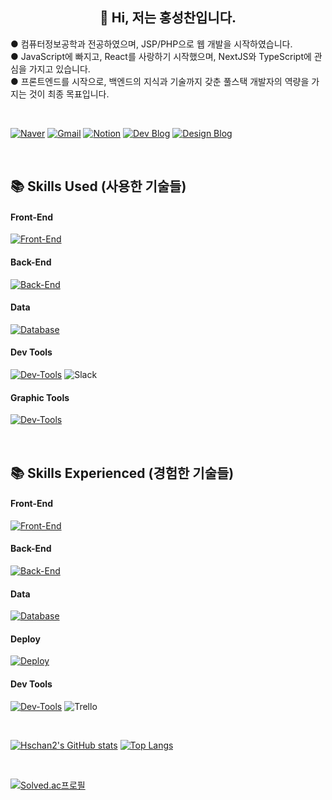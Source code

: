 <div align=center>
  <h2>👋 Hi, 저는 홍성찬입니다.</h2>
</div>

<span>● 컴퓨터정보공학과 전공하였으며, JSP/PHP으로 웹 개발을 시작하였습니다.</span><br/>
<span>● JavaScript에 빠지고, React를 사랑하기 시작했으며, NextJS와 TypeScript에 관심을 가지고 있습니다.</span><br/>
<span>● 프론트엔드를 시작으로, 백엔드의 지식과 기술까지 갖춘 풀스택 개발자의 역량을 가지는 것이 최종 목표입니다.</span><br/>

<br />

[![Naver](https://img.shields.io/badge/Naver%20Mail-12A614?style=for-the-badge&logo=naver&logoColor=white)](mailto:seongchan_@naver.com)
[![Gmail](https://img.shields.io/badge/Gmail-D14836?style=for-the-badge&logo=gmail&logoColor=white)](mailto:hseongchan2@gmail.com)
[![Notion](https://img.shields.io/badge/Notion-%23000000.svg?style=for-the-badge&logo=notion&logoColor=white)](https://www.notion.so/HS-ead5a5d6a41a4116b63d4ec5bf830253)
[![Dev Blog](https://img.shields.io/badge/Tistory-FF5A4A.svg?style=for-the-badge&logo=tistory&logoColor=white)](https://hseongchan2.tistory.com/)
[![Design Blog](https://img.shields.io/badge/Naver%20Blog-12A614?style=for-the-badge&logo=naver&logoColor=white)](https://blog.naver.com/seongchan)

<br />

## 📚 Skills Used (사용한 기술들)
<h4>Front-End</h4>

[![Front-End](https://skillicons.dev/icons?i=html,css,js,react,ts,styledcomponents)](https://skillicons.dev)

<h4>Back-End</h4>

[![Back-End](https://skillicons.dev/icons?i=nodejs,express)](https://skillicons.dev)

<h4>Data</h4>

[![Database](https://skillicons.dev/icons?i=mysql,firebase)](https://skillicons.dev)

<h4>Dev Tools</h4>

[![Dev-Tools](https://skillicons.dev/icons?i=github,vite,npm,vscode,discord)](https://skillicons.dev)
![Slack](https://img.shields.io/badge/Slack-4A154B?style=flat&logo=slack&logoColor=white)

<h4>Graphic Tools</h4>

[![Dev-Tools](https://skillicons.dev/icons?i=ae,ai,ps,pr,figma)](https://skillicons.dev)

<br />

## 📚 Skills Experienced (경험한 기술들)

<h4>Front-End</h4>

[![Front-End](https://skillicons.dev/icons?i=vue,bootstrap,tailwind)](https://skillicons.dev)

<h4>Back-End</h4>

[![Back-End](https://skillicons.dev/icons?i=java,spring,php)](https://skillicons.dev)

<h4>Data</h4>

[![Database](https://skillicons.dev/icons?i=mongodb)](https://skillicons.dev)

<h4>Deploy</h4>

[![Deploy](https://skillicons.dev/icons?i=cloudflare,aws,vercel,netlify)](https://skillicons.dev)

<h4>Dev Tools</h4>

[![Dev-Tools](https://skillicons.dev/icons?i=idea)](https://skillicons.dev)
![Trello](https://img.shields.io/badge/Trello-%23026AA7.svg?style=flat&logo=Trello&logoColor=white)

<br/>

[![Hschan2's GitHub stats](https://github-readme-stats.vercel.app/api?username=Hschan2&show_icons=true&theme=onedark)](https://github.com/Hschan2/github-readme-stats)
[![Top Langs](https://github-readme-stats.vercel.app/api/top-langs/?username=Hschan2&theme=onedark&layout=compact)](https://github.com/anuraghazra/github-readme-stats)
  
<br />

[![Solved.ac프로필](http://mazassumnida.wtf/api/v2/generate_badge?boj=hseongchan2)](https://solved.ac/hseongchan2)
